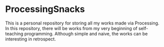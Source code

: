 # ProcessingSnacks
This is a personal repository for storing all my works made via Processing.
In this repository, there will be works from my very beginning of self-teaching programming.
Although simple and naive, the works can be interesting in retrospect.
